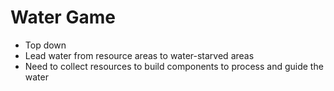 # Water Game

- Top down
- Lead water from resource areas to water-starved areas
- Need to collect resources to build components to process and guide the water
